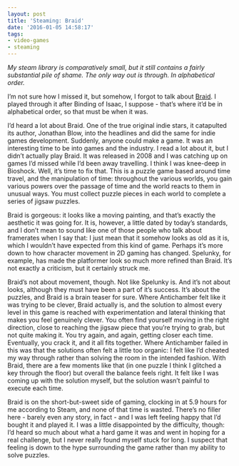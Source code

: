 ```yaml
---
layout: post
title: 'Steaming: Braid'
date: '2016-01-05 14:58:17'
tags:
- video-games
- steaming
---
```


*My steam library is comparatively small, but it still contains a fairly substantial pile of shame. The only way out is through. In alphabetical order.*

I’m not sure how I missed it, but somehow, I forgot to talk about [Braid](http://store.steampowered.com/app/26800/). I played through it after Binding of Isaac, I suppose - that’s where it’d be in alphabetical order, so that must be when it was.

I’d heard a lot about Braid. One of the true original indie stars, it catapulted its author, Jonathan Blow, into the headlines and did the same for indie games development. Suddenly, anyone could make a game. It was an interesting time to be into games and the industry. I read a lot about it, but I didn’t actually play Braid. It was released in 2008 and I was catching up on games I’d missed while I’d been away travelling. I think I was knee-deep in Bioshock. Well, it’s time to fix that. This is a puzzle game based around time travel, and the manipulation of time: throughout the various worlds, you gain various powers over the passage of time and the world reacts to them in unusual ways. You must collect puzzle pieces in each world to complete a series of jigsaw puzzles.

Braid is gorgeous: it looks like a moving painting, and that’s exactly the aesthetic it was going for. It is, however, a little dated by today’s standards, and I don’t mean to sound like one of those people who talk about framerates when I say that: I just mean that it somehow looks as old as it is, which I wouldn’t have expected from this kind of game. Perhaps it’s more down to how character movement in 2D gaming has changed. Spelunky, for example, has made the platformer look so much more refined than Braid. It’s not exactly a criticism, but it certainly struck me.

Braid’s not about movement, though. Not like Spelunky is. And it’s not about looks, although they must have been a part of it’s success. It’s about the puzzles, and Braid is a brain teaser for sure. Where Antichamber felt like it was trying to be clever, Braid actually is, and the solution to almost every level in this game is reached with experimentation and lateral thinking that makes you feel genuinely clever. You often find yourself moving in the right direction, close to reaching the jigsaw piece that you’re trying to grab, but not quite making it. You try again, and again, getting closer each time. Eventually, you crack it, and it all fits together. Where Antichamber failed in this was that the solutions often felt a little too organic: I felt like I’d cheated my way through rather than solving the room in the intended fashion. With Braid, there are a few moments like that (in one puzzle I think I glitched a key through the floor) but overall the balance feels right. It felt like I was coming up with the solution myself, but the solution wasn’t painful to execute each time.

Braid is on the short-but-sweet side of gaming, clocking in at 5.9 hours for me according to Steam, and none of that time is wasted. There’s no filler here - barely even any story, in fact - and I was left feeling happy that I’d bought it and played it. I was a little disappointed by the difficulty, though: I’d heard so much about what a hard game it was and went in hoping for a real challenge, but I never really found myself stuck for long. I suspect that feeling is down to the hype surrounding the game rather than my ability to solve puzzles.
